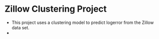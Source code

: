 # Zillow Clustering Project
- This project uses a clustering model to predict logerror from the Zillow data set.
- 
